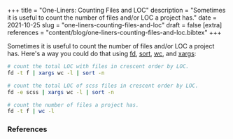 +++
title = "One-Liners: Counting Files and LOC"
description = "Sometimes it is useful to count the number of files and/or LOC a project has."
date = 2021-10-25
slug = "one-liners-counting-files-and-loc"
draft = false
[extra]
references = "content/blog/one-liners-counting-files-and-loc.bibtex"
+++

Sometimes it is useful to count the number of files and/or LOC a project has.
Here's a way you could do that using
[fd](https://github.com/sharkdp/fd),
[sort](https://man7.org/linux/man-pages/man1/sort.1.html),
[wc](https://man7.org/linux/man-pages/man1/wc.1.html), and
[xargs](https://man7.org/linux/man-pages/man1/xargs.1.html):

```sh
# count the total LOC with files in crescent order by LOC.
fd -t f | xargs wc -l | sort -n

# count the total LOC of scss files in crescent order by LOC.
fd -e scss | xargs wc -l | sort -n

# count the number of files a project has.
fd -t f | wc -l
```

### References
